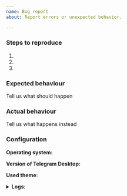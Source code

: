 ```yaml
---
name: Bug report
about: Report errors or unexpected behavior.

---
```


<!--
Thanks for reporting issues of Telegram Desktop!

To make it easier for us to help you please enter detailed information below.
-->
### Steps to reproduce
1. 
2. 
3. 

### Expected behaviour
Tell us what should happen

### Actual behaviour
Tell us what happens instead

### Configuration
**Operating system:**

**Version of Telegram Desktop:**

**Used theme**:

<details><summary><b>Logs</b>:</summary>
Insert log.txt here (if necessary)
</details>
